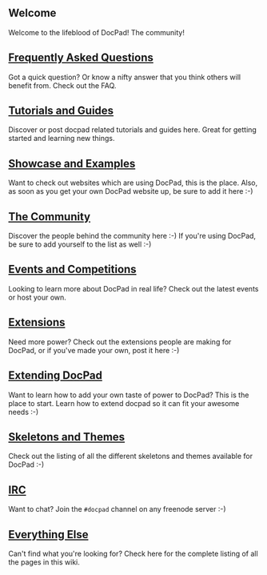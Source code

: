 ## Welcome

Welcome to the lifeblood of DocPad! The community!


## [Frequently Asked Questions](https://github.com/balupton/docpad/wiki/FAQ)

Got a quick question? Or know a nifty answer that you think others will benefit from. Check out the FAQ.


## [Tutorials and Guides](https://github.com/balupton/docpad/wiki/Tutorials)

Discover or post docpad related tutorials and guides here. Great for getting started and learning new things.


## [Showcase and Examples](https://github.com/balupton/docpad/wiki/Showcase)

Want to check out websites which are using DocPad, this is the place. Also, as soon as you get your own DocPad website up, be sure to add it here :-)


## [The Community](https://github.com/balupton/docpad/wiki/Users)

Discover the people behind the community here :-) If you're using DocPad, be sure to add yourself to the list as well :-)


## [Events and Competitions](https://github.com/balupton/docpad/wiki/Events)

Looking to learn more about DocPad in real life? Check out the latest events or host your own.


## [Extensions](https://github.com/balupton/docpad/wiki/Extensions)

Need more power? Check out the extensions people are making for DocPad, or if you've made your own, post it here :-)


## [Extending DocPad](https://github.com/balupton/docpad/wiki/Extending)

Want to learn how to add your own taste of power to DocPad? This is the place to start. Learn how to extend docpad so it can fit your awesome needs :-)


## [Skeletons and Themes](https://github.com/balupton/docpad/wiki/Skeletons)

Check out the listing of all the different skeletons and themes available for DocPad :-)


## [IRC](irc://irc.freenode.net/docpad)

Want to chat? Join the `#docpad` channel on any freenode server :-)


## [Everything Else](https://github.com/balupton/docpad/wiki/_pages)

Can't find what you're looking for? Check here for the complete listing of all the pages in this wiki.